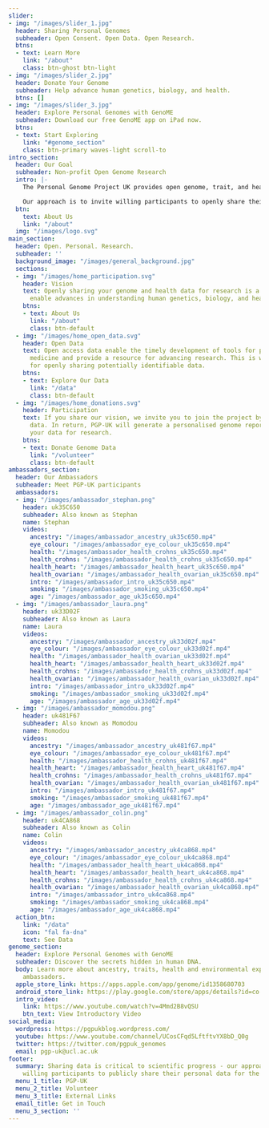 ```yaml
---
slider:
- img: "/images/slider_1.jpg"
  header: Sharing Personal Genomes
  subheader: Open Consent. Open Data. Open Research.
  btns:
  - text: Learn More
    link: "/about"
    class: btn-ghost btn-light
- img: "/images/slider_2.jpg"
  header: Donate Your Genome
  subheader: Help advance human genetics, biology, and health.
  btns: []
- img: "/images/slider_3.jpg"
  header: Explore Personal Genomes with GenoME
  subheader: Download our free GenoME app on iPad now.
  btns:
  - text: Start Exploring
    link: "#genome_section"
    class: btn-primary waves-light scroll-to
intro_section:
  header: Our Goal
  subheader: Non-profit Open Genome Research
  intro: |-
    The Personal Genome Project UK provides open genome, trait, and health data. Sharing data is critical to scientific progress, but has been hampered by traditional research practices.

    Our approach is to invite willing participants to openly share their personal genome data for the greater good.
  btn:
    text: About Us
    link: "/about"
  img: "/images/logo.svg"
main_section:
  header: Open. Personal. Research.
  subheader: ''
  background_image: "/images/general_background.jpg"
  sections:
  - img: "/images/home_participation.svg"
    header: Vision
    text: Openly sharing your genome and health data for research is a great way to
      enable advances in understanding human genetics, biology, and health.
    btns:
    - text: About Us
      link: "/about"
      class: btn-default
  - img: "/images/home_open_data.svg"
    header: Open Data
    text: Open access data enable the timely development of tools for personalised
      medicine and provide a resource for advancing research. This is why PGP-UK advocates
      for openly sharing potentially identifiable data.
    btns:
    - text: Explore Our Data
      link: "/data"
      class: btn-default
  - img: "/images/home_donations.svg"
    header: Participation
    text: If you share our vision, we invite you to join the project by donating your
      data. In return, PGP-UK will generate a personalised genome report and host
      your data for research.
    btns:
    - text: Donate Genome Data
      link: "/volunteer"
      class: btn-default
ambassadors_section:
  header: Our Ambassadors
  subheader: Meet PGP-UK participants
  ambassadors:
  - img: "/images/ambassador_stephan.png"
    header: uk35C650
    subheader: Also known as Stephan
    name: Stephan
    videos:
      ancestry: "/images/ambassador_ancestry_uk35c650.mp4"
      eye_colour: "/images/ambassador_eye_colour_uk35c650.mp4"
      health: "/images/ambassador_health_crohns_uk35c650.mp4"
      health_crohns: "/images/ambassador_health_crohns_uk35c650.mp4"
      health_heart: "/images/ambassador_health_heart_uk35c650.mp4"
      health_ovarian: "/images/ambassador_health_ovarian_uk35c650.mp4"
      intro: "/images/ambassador_intro_uk35c650.mp4"
      smoking: "/images/ambassador_smoking_uk35c650.mp4"
      age: "/images/ambassador_age_uk35c650.mp4"
  - img: "/images/ambassador_laura.png"
    header: uk33D02F
    subheader: Also known as Laura
    name: Laura
    videos:
      ancestry: "/images/ambassador_ancestry_uk33d02f.mp4"
      eye_colour: "/images/ambassador_eye_colour_uk33d02f.mp4"
      health: "/images/ambassador_health_ovarian_uk33d02f.mp4"
      health_heart: "/images/ambassador_health_heart_uk33d02f.mp4"
      health_crohns: "/images/ambassador_health_crohns_uk33d02f.mp4"
      health_ovarian: "/images/ambassador_health_ovarian_uk33d02f.mp4"
      intro: "/images/ambassador_intro_uk33d02f.mp4"
      smoking: "/images/ambassador_smoking_uk33d02f.mp4"
      age: "/images/ambassador_age_uk33d02f.mp4"
  - img: "/images/ambassador_momodou.png"
    header: uk481F67
    subheader: Also known as Momodou
    name: Momodou
    videos:
      ancestry: "/images/ambassador_ancestry_uk481f67.mp4"
      eye_colour: "/images/ambassador_eye_colour_uk481f67.mp4"
      health: "/images/ambassador_health_crohns_uk481f67.mp4"
      health_heart: "/images/ambassador_health_heart_uk481f67.mp4"
      health_crohns: "/images/ambassador_health_crohns_uk481f67.mp4"
      health_ovarian: "/images/ambassador_health_ovarian_uk481f67.mp4"
      intro: "/images/ambassador_intro_uk481f67.mp4"
      smoking: "/images/ambassador_smoking_uk481f67.mp4"
      age: "/images/ambassador_age_uk481f67.mp4"
  - img: "/images/ambassador_colin.png"
    header: uk4CA868
    subheader: Also known as Colin
    name: Colin
    videos:
      ancestry: "/images/ambassador_ancestry_uk4ca868.mp4"
      eye_colour: "/images/ambassador_eye_colour_uk4ca868.mp4"
      health: "/images/ambassador_health_heart_uk4ca868.mp4"
      health_heart: "/images/ambassador_health_heart_uk4ca868.mp4"
      health_crohns: "/images/ambassador_health_crohns_uk4ca868.mp4"
      health_ovarian: "/images/ambassador_health_ovarian_uk4ca868.mp4"
      intro: "/images/ambassador_intro_uk4ca868.mp4"
      smoking: "/images/ambassador_smoking_uk4ca868.mp4"
      age: "/images/ambassador_age_uk4ca868.mp4"
  action_btn:
    link: "/data"
    icon: "fal fa-dna"
    text: See Data
genome_section:
  header: Explore Personal Genomes with GenoME
  subheader: Discover the secrets hidden in human DNA.
  body: Learn more about ancestry, traits, health and environmental exposures of our
    ambassadors.
  apple_store_link: https://apps.apple.com/app/genome/id1358680703
  android_store_link: https://play.google.com/store/apps/details?id=co.uk.UCL.Genome
  intro_video:
    link: https://www.youtube.com/watch?v=4Mmd2B8vQSU
    btn_text: View Introductory Video
social_media:
  wordpress: https://pgpukblog.wordpress.com/
  youtube: https://www.youtube.com/channel/UCosCFqd5LftftvYX8bD_Q0g
  twitter: https://twitter.com/pgpuk_genomes
  email: pgp-uk@ucl.ac.uk
footer:
  summary: Sharing data is critical to scientific progress - our approach is to invite
    willing participants to publicly share their personal data for the greater good.
  menu_1_title: PGP-UK
  menu_2_title: Volunteer
  menu_3_title: External Links
  email_title: Get in Touch
  menu_3_section: ''
---
```

